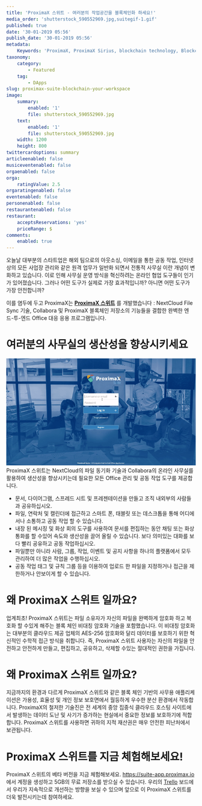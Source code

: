 ```yaml
---
title: 'ProximaX 스위트 - 여러분의 작업공간을 블록체인화 하세요!'
media_order: 'shutterstock_590552969.jpg,suitegif-1.gif'
published: true
date: '30-01-2019 05:56'
publish_date: '30-01-2019 05:56'
metadata:
    Keywords: 'ProximaX, ProximaX Sirius, blockchain technology, Blockchain powered, Blockchain protocol, Distributed ledger technology, DLT, dlt, Distributed ledger, Decentralized database, Decentralized database technology, Decentralized storage, Decentralized storage technology, Decentralized supply chain, Decentralized streaming, Integrated and distributed ledger technology, IaDLt, Peer-to-peer technology, Peer to peer streaming, Peer to peer, Consensus mechanism, Consensus protocol, Asymmetric encryption, Data encryption, Off-chain storage, Off-chain streaming, Distributed File Management System, DFMS, Super Contract, Immutability, Data encryption, Encrypted by default, Permissioned, Permission based, Tokenomics, Token economics, Crypto trading, Cryptocurrency, Supply chain, CSD, Central Securities Depository, STO, Security Token Offering, Decentralized supply chain, STO, Private blockchain, DAapps, Decentralized applications, Blockchain apps, Streaming Layer, Streaming Node, Storage Layer, Storage Node, Sharded Information, Sharded Data, Use Case, Use Cases, Blockchain Consensus, Consensus Protocol, Enterprise Solution, Enterprise Solutions, System Integration, Transparency, Immutability, Irreversibility, Traceability, Proof of Bandwidth, Proof of Conflation Aggregate, Proof of Storage, Encryption, Data Security, Data Privacy, Cyber Security, Hackers, Hacking, Nodes, Public Chain, Private Chain, Hybrid Chain, Public & Private Chain, Catapult, SDK, SDKs, Software Development Kits, Super Contract, Super Contracts, Smart Contract, Smart Contracts, Peer-to-Peer , Peer-to-Peer Storage, Software-as-a-Service, SaaS, Lon Wong, PSP, PeerStream, PeerStream Protocol, Anonymous streaming, New Economic Model, New Economic Model Foundation, 482.solutions, Ministry of Community Development UAE, Dragonfly  Fintech, Xarcade, Testnet, Test network, Mainnet, Main network, Tokenomics, Token Economics, XPX, Crypto Currency, Crypto Currencies, Crypto Exchange, Crypto Exchanges, Bitcoin, Zero trust, Escrow, Onchain escrow, Trustless swaps, Trustless, Onion routing, SIM Identity attestation, ProximaX KYC, KYC, Know Your Customer, Know Your Counter Party, Onboarding Customer, Customer Onboarding, Identity Management, Identity Management System, Identity Verification, Identity Authentication, Anti-Money Laundering, AML, RegTech, Regulation Tech, Regulation Technology, GDPR, General Data Protection Regulation, EU GDPR, European Union GDPR, European Union General Data Protection Regulation, Knowyourcustomer, Compliance system, Compliance systems, , ProximaX Suite, Office Suite, Office Collaboration, Workforce Collaboration, Collaboration, Real Time Collaboration, Office suite, word processing, Office collaboration, File sharing, Decentralized file sharing, Real Time Editing, Office Productivity, Productivity, Office Applications, Microsoft Office, Word Processor, Word Processing, Microsoft Word Spreadsheet, Spreadsheets, Excel, Microsoft Excel, Presentation, Presentations, Microsoft Powerpoint, Powerpoint, Keynote, Collabora Office, LibreOffice, Collabora Productivity, Collabora Productivity Ltd,'
taxonomy:
    category:
        - Featured
    tag:
        - DApps
slug: proximax-suite-blockchain-your-workspace
image:
    summary:
        enabled: '1'
        file: shutterstock_590552969.jpg
    text:
        enabled: '1'
        file: shutterstock_590552969.jpg
    width: 1200
    height: 800
twittercardoptions: summary
articleenabled: false
musiceventenabled: false
orgaenabled: false
orga:
    ratingValue: 2.5
orgaratingenabled: false
eventenabled: false
personenabled: false
restaurantenabled: false
restaurant:
    acceptsReservations: 'yes'
    priceRange: $
comments:
    enabled: true
---
```


오늘날 대부분의 스타트업은 해외 팀으로의 아웃소싱, 이메일을 통한 공동 작업, 인터넷상의 모든 사업장 관리와 같은 원격 업무가 일반화 되면서 전통적 사무실 이란 개념이 변화하고 있습니다. 이로 인해 사무실 운영 방식을 혁신하려는 온라인 협업 도구들이 인기가 있어졌습니다. 그러나 어떤 도구가 실제로 가장 효과적입니까? 아니면 어떤 도구가 가장 안전합니까?

이를 염두에 두고 ProximaX는 **[ProximaX 스위트](http://suite-app.proximax.io)** 를 개발했습니다 : NextCloud File Sync 기술, Collabora 및 ProximaX 블록체인 저장소의 기능들을 결합한 완벽한 엔드-투-엔드 Office 대응 응용 프로그램입니다.

# 여러분의 사무실의 생산성을 향상시키세요
![](suitegif-1.gif)
ProximaX 스위트는 NextCloud의 파일 동기화 기술과 Collabora의 온라인 사무실를 활용하여 생산성을 향상시키는데 필요한 모든 Office 관리 및 공동 작업 도구를 제공합니다.

* 문서, 다이어그램, 스프레드 시트 및 프레젠테이션을 만들고 조직 내외부의 사람들과 공유하십시오.
* 파일, 연락처 및 캘린더에 접근하고 스마트 폰, 태블릿 또는 데스크톱을 통해 어디에서나 소통하고 공동 작업 할 수 있습니다.
* 내장 된 메시징 및 화상 회의 도구를 사용하여 문서를 편집하는 동안 채팅 또는 화상 통화를 할 수있어 속도와 생산성을 끌어 올릴 수 있습니다. 보다 의미있는 대화를 보다 빨리 공유하고 공동 작업하십시오.
* 파일뿐만 아니라 사람, 그룹, 작업, 이벤트 및 공지 사항을 하나의 플랫폼에서 모두 관리하여 더 많은 작업을 수행하십시오.
* 공동 작업 태그 및 규칙 그룹 등을 이용하여 업로드 한 파일을 지정하거나 접근을 제한하거나 안보이게 할 수 있습니다.

# 왜 ProximaX 스위트 일까요?
업계최초! ProximaX 스위트는 파일 소유자가 자신의 파일을 완벽하게 암호화 하고 복호화 할 수있게 해주는 블록 체인 비대칭 암호화 기술을 포함했습니다. 이 비대칭 암호화는 대부분의 클라우드 제공 업체의 AES-256 암호화와 달리 데이터를 보호하기 위한 혁신적인 수학적 접근 방식을 취합니다. 즉, ProximaX 스위트 사용자는 자신의 파일을 안전하고 안전하게 만들고, 편집하고, 공유하고, 삭제할 수있는 절대적인 권한을 가집니다.

# 왜 ProximaX 스위트 일까요?
지금까지의 환경과 다르게 ProximaX 스위트와 같은 블록 체인 기반의 사무용 애플리케이션은 가용성, 효율성 및 개인 정보 보호면에서 월등하게 우수한 분산 환경에서 작동합니다. ProximaX의 철저한 기술진은 전 세계의 중앙 집중식 클라우드 호스팅 사이트에서 발생하는 데이터 도난 및 사기가 증가하는 현실에서 중요한 정보를 보호하기에 적합합니다. ProximaX 스위트를 사용하면 귀하의 지적 재산권은 매우 안전한 피난처에서 보관됩니다.

# ProximaX 스위트를 지금 체험해보세요!
ProximaX 스위트의 베타 버전을 지금 체험해보세요. https://suite-app.proximax.io 에서 계정을 생성하고 5GB의 무료 저장소를 받으실 수 있습니다. 우리의 [Trello](https://trello.com/b/K4q0nPia) 보드에서 우리가 지속적으로 개선하는 방향을 보실 수 있으며 앞으로 이 ProximaX 스위트를 더욱 발전시키는데 참여하세요.
